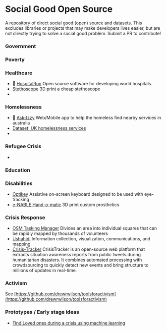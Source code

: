 # Social Good Open Source
A repository of direct social good (open) source and datasets.
This excludes libraries or projects that may make developers lives easier, but are not directly trying to solve a social good problem.
Submit a PR to contribute!

### Government

### Poverty

### Healthcare
- :star2: [HospitalRun](https://github.com/HospitalRun/hospitalrun-frontend) Open source software for developing world hospitals.
- [Stethoscope](https://github.com/GliaX/Stethoscope) 3D print a cheap stethoscope
- 
### Homelessness
- :star2: [Ask-Izzy](https://github.com/ask-izzy/ask-izzy) Web/Mobile app to help the homeless find nearby services in australia
- [Dataset: UK homelessness services](https://github.com/davidfurlong/UK-homeless-services-data)
- 
### Refugee Crisis
- 

### Education

### Disabilities
- [Optikey](https://github.com/OptiKey/OptiKey) Assistive on-screen keyboard designed to be used with eye-tracking 
- [e-NABLE Hand-o-matic](http://webapp.e-nable.me/) 3D print custom prosthetics

### Crisis Response
- [OSM Tasking Manager](https://github.com/hotosm/osm-tasking-manager2) Divides an area into individual squares that can be rapidly mapped by thousands of volunteers
- [Ushahidi](https://github.com/ushahidi/platform) Information collection, visualization, communications, and mapping
- [Crisis-Tracker](https://github.com/JakobRogstadius/CrisisTracker) CrisisTracker is an open-source web platform that extracts situation awareness reports from public tweets during humanitarian disasters. It combines automated processing with crowdsourcing to quickly detect new events and bring structure to millions of updates in real-time.

### Activism
See [https://github.com/drewrwilson/toolsforactivism](https://github.com/drewrwilson/toolsforactivism)

### Prototypes / Early stage ideas
- [Find Loved ones during a crisis using machine learning](https://github.com/cassidoo/found)
